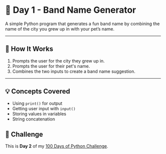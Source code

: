 # 🎵 Day 1 - Band Name Generator

A simple Python program that generates a fun band name by combining the name of the city you grew up in with your pet’s name.

---

## 📜 How It Works
1. Prompts the user for the city they grew up in.
2. Prompts the user for their pet's name.
3. Combines the two inputs to create a band name suggestion.

---

## 💡 Concepts Covered
- Using `print()` for output
- Getting user input with `input()`
- Storing values in variables
- String concatenation

## 📅 Challenge
This is **Day 2** of my [100 Days of Python Challenge](#).
